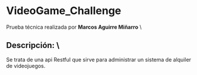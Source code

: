 # VideoGame_Challenge
Prueba técnica realizada por **Marcos Aguirre Miñarro** \

## Descripción: \
Se trata de una api Restful que sirve para administrar un sistema de alquiler de videojuegos.
